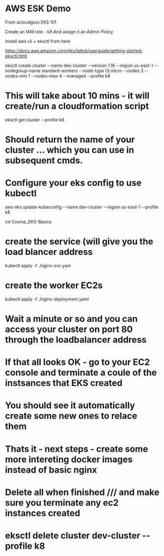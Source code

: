 # AWS ESK Demo 
 
From acloudguru EKS 101

Create an IAM role - k8
And assign it an Admin Policy

Install aws cli + eksctl from here

https://docs.aws.amazon.com/eks/latest/userguide/getting-started-eksctl.html

eksctl create cluster --name dev-cluster --version 1.16 --region us-east-1 --nodegroup-name standard-workers  --node-type t3.micro --nodes 3 --nodes-min 1 --nodes-max 4 --managed --profile k8

# This will take about 10 mins - it will create/run a cloudformation script

eksctl get cluster --profile k8

# Should return the name of your cluster ... which you can use in subsequent cmds.

# Configure your eks config to use kubectl
aws eks update-kubeconfig --name dev-cluster --region us-east-1 --profile k8


cd Course_EKS-Basics

# create the service (will give you the load blancer address
kubectl apply -f ./nginx-svc.yam
# create the worker EC2s
kubectl apply -f ./nginx-deployment.yaml

# Wait a minute or so and you can access your cluster on port 80 through the loadbalancer address

# If that all looks OK - go to your EC2  console and terminate a coule of the instsances that EKS created
# You should see it automatically create some new ones to relace them

# Thats it - next steps - create some more intereting docker images instead of basic nginx


#  Delete all when finished /// and make sure you terminate any ec2 instances created
#  eksctl delete cluster dev-cluster --profile k8
